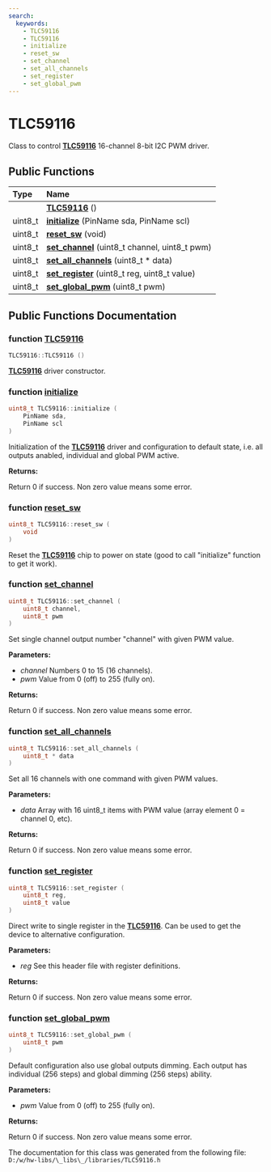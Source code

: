 ```yaml
---
search:
  keywords:
    - TLC59116
    - TLC59116
    - initialize
    - reset_sw
    - set_channel
    - set_all_channels
    - set_register
    - set_global_pwm
---
```


# TLC59116

Class to control [**TLC59116**](tlc59116.md) 16-channel 8-bit I2C PWM driver.

## Public Functions

| Type | Name |
| :--- | :--- |
|  | [**TLC59116**](tlc59116.md#1aecffe9e8118ccc05387f873a4595e9fb) \(\) |
| uint8\_t | [**initialize**](tlc59116.md#1a145f6d6184110ae195d7136be5552815) \(PinName sda, PinName scl\) |
| uint8\_t | [**reset\_sw**](tlc59116.md#1a97b32e9dd79c5d8a386877ffb74795ca) \(void\) |
| uint8\_t | [**set\_channel**](tlc59116.md#1a13cfd68eae78cb868bf24ec63c299618) \(uint8\_t channel, uint8\_t pwm\) |
| uint8\_t | [**set\_all\_channels**](tlc59116.md#1ad5024f365a00d27adf56a3d3e13ffd8b) \(uint8\_t \* data\) |
| uint8\_t | [**set\_register**](tlc59116.md#1a0caff956aef1390e6bc5745d81495204) \(uint8\_t reg, uint8\_t value\) |
| uint8\_t | [**set\_global\_pwm**](tlc59116.md#1a1ce8715db0b58cec11e484aaff22c44a) \(uint8\_t pwm\) |

## Public Functions Documentation

### function [TLC59116](tlc59116.md#1aecffe9e8118ccc05387f873a4595e9fb)

```cpp
TLC59116::TLC59116 ()
```

[**TLC59116**](tlc59116.md) driver constructor.

### function [initialize](tlc59116.md#1a145f6d6184110ae195d7136be5552815)

```cpp
uint8_t TLC59116::initialize (
    PinName sda,
    PinName scl
)
```

Initialization of the [**TLC59116**](tlc59116.md) driver and configuration to default state, i.e. all outputs anabled, individual and global PWM active.

**Returns:**

Return 0 if success. Non zero value means some error.

### function [reset\_sw](tlc59116.md#1a97b32e9dd79c5d8a386877ffb74795ca)

```cpp
uint8_t TLC59116::reset_sw (
    void 
)
```

Reset the [**TLC59116**](tlc59116.md) chip to power on state \(good to call "initialize" function to get it work\).

### function [set\_channel](tlc59116.md#1a13cfd68eae78cb868bf24ec63c299618)

```cpp
uint8_t TLC59116::set_channel (
    uint8_t channel,
    uint8_t pwm
)
```

Set single channel output number "channel" with given PWM value.

**Parameters:**

* _channel_ Numbers 0 to 15 \(16 channels\). 
* _pwm_ Value from 0 \(off\) to 255 \(fully on\). 

**Returns:**

Return 0 if success. Non zero value means some error.

### function [set\_all\_channels](tlc59116.md#1ad5024f365a00d27adf56a3d3e13ffd8b)

```cpp
uint8_t TLC59116::set_all_channels (
    uint8_t * data
)
```

Set all 16 channels with one command with given PWM values.

**Parameters:**

* _data_ Array with 16 uint8\_t items with PWM value \(array element 0 = channel 0, etc\). 

**Returns:**

Return 0 if success. Non zero value means some error.

### function [set\_register](tlc59116.md#1a0caff956aef1390e6bc5745d81495204)

```cpp
uint8_t TLC59116::set_register (
    uint8_t reg,
    uint8_t value
)
```

Direct write to single register in the [**TLC59116**](tlc59116.md). Can be used to get the device to alternative configuration.

**Parameters:**

* _reg_ See this header file with register definitions. 

**Returns:**

Return 0 if success. Non zero value means some error.

### function [set\_global\_pwm](tlc59116.md#1a1ce8715db0b58cec11e484aaff22c44a)

```cpp
uint8_t TLC59116::set_global_pwm (
    uint8_t pwm
)
```

Default configuration also use global outputs dimming. Each output has individual \(256 steps\) and global dimming \(256 steps\) ability.

**Parameters:**

* _pwm_ Value from 0 \(off\) to 255 \(fully on\). 

**Returns:**

Return 0 if success. Non zero value means some error.

The documentation for this class was generated from the following file: `D:/w/hw-libs/\_libs\_/libraries/TLC59116.h`


